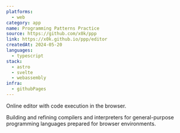 ```yaml
---
platforms:
  - web
category: app
name: Programming Patterns Practice
source: https://github.com/x0k/ppp
link: https://x0k.github.io/ppp/editor
createdAt: 2024-05-20
languages:
  - typescript
stack:
  - astro
  - svelte
  - webassembly
infra:
  - githubPages
---
```


Online editor with code execution in the browser.

Building and refining compilers and interpreters for general-purpose programming languages prepared for browser environments.
